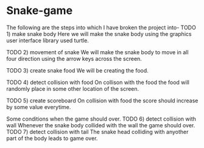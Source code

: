 # Snake-game
The following are the steps into which I have broken the project into-
TODO 1) make snake body
Here we will make the snake body using the graphics user interface library used turtle.

TODO 2) movement of snake
We will make the snake body to move in all four direction using the arrow keys across the screen.

TODO 3) create snake food
We will be creating the food.

TODO 4) detect collision with food
On collison with the food the food will randomly place in some other location of the screen.

TODO 5) create scoreboard
On collision with food the score should increase by some value everytime.

Some conditions when the game should over.
TODO 6) detect collision with wall
Whenever the snake body collided with the wall the game should over.
TODO 7) detect collision with tail
The snake head colliding with anyother part of the body leads to game over.
